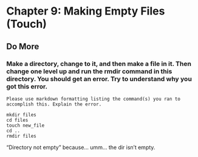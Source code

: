 
# Chapter 9: Making Empty Files (Touch)

## Do More

### Make a directory, change to it, and then make a file in it. Then change one level up and run the rmdir command in this directory. You should get an error. Try to understand why you got this error.

    Please use markdown formatting listing the command(s) you ran to accomplish this. Explain the error.

```
mkdir files
cd files
touch new_file
cd ..
rmdir files
```
“Directory not empty” because… umm… the dir isn’t empty.
